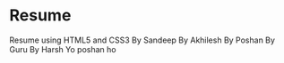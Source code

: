 # Resume
Resume using HTML5 and CSS3
By Sandeep
By Akhilesh
By Poshan
By Guru
By Harsh
Yo poshan
ho
